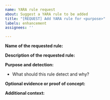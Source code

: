 ```yaml
---
name: YARA rule request
about: Suggest a YARA rule to be added
title: "[REQUEST] Add YARA rule for <purpose>"
labels: enhancement
assignees: ''

---
```


**Name of the requested rule:**

**Description of the requested rule:**

**Purpose and detection:**
- What should this rule detect and why?

**Optional evidence or proof of concept:**

**Additional context:**
